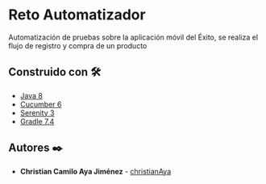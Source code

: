 # Reto Automatizador

Automatización de pruebas sobre la aplicación móvil del Éxito, se realiza el flujo de registro y compra de un producto

## Construido con 🛠️
* [Java 8](https://docs.oracle.com/javase/8/docs/)
* [Cucumber 6](https://cucumber.io/docs/cucumber/)
* [Serenity 3](https://serenity-bdd.github.io/docs/tutorials/first_test)
* [Gradle 7.4](https://docs.gradle.org/current/userguide/userguide.html) 

## Autores ✒️
* **Christian Camilo Aya Jiménez**  - [christianAya](https://github.com/christianAya)